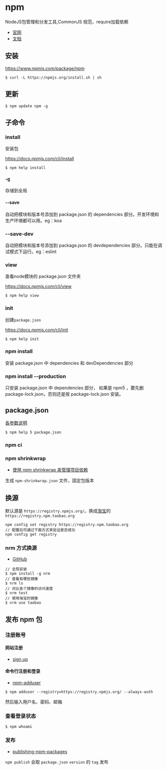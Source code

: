 # npm

NodeJS包管理和分发工具,CommonJS 规范，require加载依赖

* [官网](https://www.npmjs.com/)
* [文档](https://docs.npmjs.com/)

## 安装

<https://www.npmjs.com/package/npm>

```shell
$ curl -L https://npmjs.org/install.sh | sh
```

## 更新

```shell
$ npm update npm -g
```

## 子命令

### install

安装包

<https://docs.npmjs.com/cli/install>

```
$ npm help install
```

#### -g

存储到全局

#### --save

自动把模块和版本号添加到 package.json 的 dependencies 部分。开发环境和生产环境都可以用。eg：koa

### --save-dev

自动把模块和版本号添加到 package.json 的 devdependencies 部分。只能在调试模式下运行。eg：eslint

### view

查看node模块的 package.json 文件夹

<https://docs.npmjs.com/cli/view>

```
$ npm help view
```

### init

创建`package.json`

<https://docs.npmjs.com/cli/init>

```
$ npm help init
```

### npm install

安装 package.json 中 dependencies 和 devDependencies 部分

### npm install --production

只安装 package.json 中 dependencies 部分， 如果是 npm5 ，要先删 package-lock.json，否则还是按 package-lock.json 安装。

## package.json

[各参数说明](https://docs.npmjs.com/getting-started/using-a-package.json)

```shell
$ npm help 5 package.json
```

### npm ci

### npm shrinkwrap

* [使用 npm shrinkwrap 来管理项目依赖](https://tech.meituan.com/2015/10/23/npm-shrinkwrap.html)

生成 `npm-shrinkwrap.json` 文件，固定包版本


## 换源

默认源是 `https://registry.npmjs.org/`。换成[淘宝](http://npm.taobao.org/)的 `https://registry.npm.taobao.org`
```
npm config set registry https://registry.npm.taobao.org
// 配置后可通过下面方式来验证是否成功
npm config get registry
```

### nrm 方式换源

* [GitHub](https://github.com/Pana/nrm)

```
// 全局安装
$ npm install -g nrm
// 查看有哪些镜像
$ nrm ls
// 对比各个镜像的访问速度
$ nrm test
// 使用淘宝的镜像
$ nrm use taobao
```

## 发布 npm 包

### 注册账号

#### 网站注册

* [sign up](https://www.npmjs.com/signup)

#### 命令行注册和登录

* [npm-adduser](https://docs.npmjs.com/cli/adduser)

```
$ npm adduser --registry=https://registry.npmjs.org/ --always-auth
```

然后输入用户名、密码、邮箱

### 查看登录状态

```
$ npm whoami
```

### 发布

* [publishing-npm-packages](https://docs.npmjs.com/getting-started/publishing-npm-packages)

`npm publish` 会取 `package.json` `version` 的 `tag` 发布
